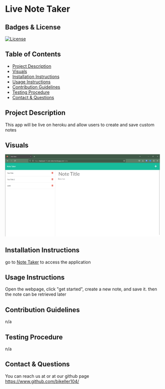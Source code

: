 # Live Note Taker

## Badges & License
[![License](https://img.shields.io/badge/License-GPL-blueviolet.svg)](https://www.gnu.org/licenses/gpl-3.0.en.html)

## Table of Contents

- [Project Description](#project-description)
- [Visuals](#visuals)
- [Installation Instructions](#installation-instructions)
- [Usage Instructions](#usage-instructions)
- [Contribution Guidelines](#contribution-guidelines)
- [Testing Procedure](#testing-procedure)
- [Contact & Questions](#contact--questions)

## Project Description
This app will be live on heroku and allow users to create and save custom notes

## Visuals
![Note Taker Webpage](./ProjectVisual.png)

## Installation Instructions
go to [Note Taker](https://deployed-11-note-taker.herokuapp.com/notes) to access the application

## Usage Instructions
Open the webpage, click "get started", create a new note, and save it. then the note can be retrieved later

## Contribution Guidelines
n/a
## Testing Procedure
n/a


## Contact & Questions
You can reach us at  or
at our github page https://www.github.com/bikeller104/

